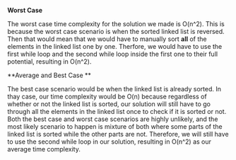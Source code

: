 **Worst Case**

The worst case time complexity for the solution we made is O(n^2). This is because the worst case scenario is when the sorted linked list is reversed. Then that would mean that we would have to manually sort **all** of the elements in the linked list one by one. Therfore, we would have to use the first while loop and the second while loop inside the first one to their full potential, resulting in O(n^2).



**Average and Best Case **

The best case scenario would be when the linked list is already sorted. In thay case, our time complexity would be O(n) because regardless of whether or not the linked list is sorted, our solution will still have to go through all the elements in the linked list once to check if it is sorted or not. Both the best case and worst case scenarios are highly unlikely, and the most likely scenario to happen is mixture of both where some parts of the linked list is sorted while the other parts are not. Therefore, we will still have to use the second while loop in our solution, resulting in O(n^2) as our average time complexity. 